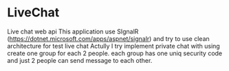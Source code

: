 # LiveChat
Live chat web api
This application use SIgnalR (https://dotnet.microsoft.com/apps/aspnet/signalr)
and try to use clean architecture for test live chat
Actully I try implement private chat with  using create one group for each 2 people.
each group has one uniq security code and just 2 people can send message to each other.


